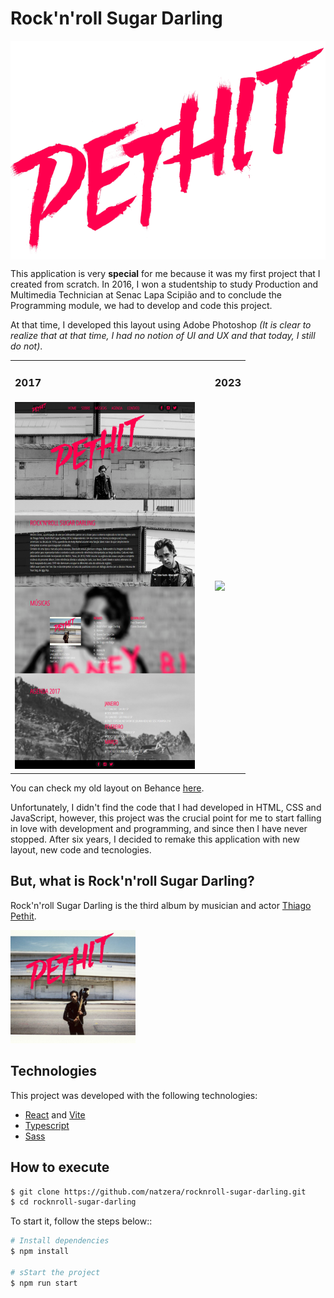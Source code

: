 # Rock'n'roll Sugar Darling
<p align="center">
  <img src="./public/../src/assets/logo-pethit.png" align="center" />
</p>

This application is very **special** for me because it was my first project that I created from scratch. In 2016, I won a studentship to study Production and Multimedia Technician at Senac Lapa Scipião and to conclude the Programming module, we had to develop and code this project.

At that time, I developed this layout using Adobe Photoshop *(It is clear to realize that at that time, I had no notion of UI and UX and that today, I still do not)*.

<table>
  <tbody>
   <tr>
      <td>
        <h3>2017</h3>
      </td>
      <td>
        &nbsp;
      <td>
       <h3>2023</h3>
      </td>
    </tr>
    <tr>
      <td>
        <img src="./public/0f999978586015.5ca93be5a36ef.png" width="288" />
      </td>
      <td>
        &nbsp;
      <td>
        <img src="./public/screencapture.png" width="320" />
      </td>
    </tr>
  </tbody>
</table>



You can check my old layout on Behance [here](https://www.behance.net/gallery/78586015/SITE-THIAGO-PETHIT-2017). 

Unfortunately, I didn't find the code that I had developed in HTML, CSS and JavaScript, however, this project was the crucial point for me to start falling in love with development and programming, and since then I have never stopped. After six years, I decided to remake this application with new layout, new code and tecnologies. 


## But, what is Rock'n'roll Sugar Darling?
Rock'n'roll Sugar Darling is the third album by musician and actor [Thiago Pethit](https://pt.wikipedia.org/wiki/Thiago_Pethit).

<img src="./public/cd-thiago-pethit.jpg" width="200" />

## Technologies
This project was developed with the following technologies:
- [React](https://reactjs.org/) and [Vite](https://vitejs.dev)
- [Typescript](https://www.typescriptlang.org/)
- [Sass](https://sass-lang.com)

## How to execute


```bash
$ git clone https://github.com/natzera/rocknroll-sugar-darling.git
$ cd rocknroll-sugar-darling
```

To start it, follow the steps below::
```bash
# Install dependencies
$ npm install

# sStart the project
$ npm run start
```
